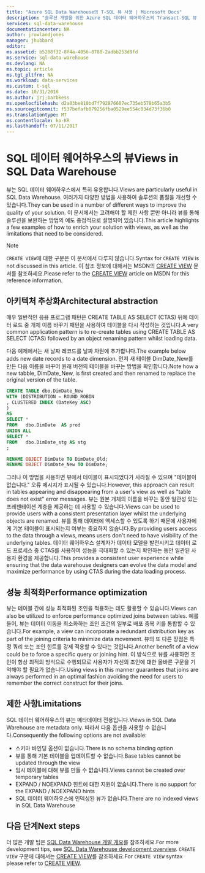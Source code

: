 ```yaml
---
title: "Azure SQL Data Warehouse의 T-SQL 뷰 사용 | Microsoft Docs"
description: "솔루션 개발을 위한 Azure SQL 데이터 웨어하우스의 Transact-SQL 뷰 사용을 위한 팁"
services: sql-data-warehouse
documentationcenter: NA
author: jrowlandjones
manager: jhubbard
editor: 
ms.assetid: b5208f32-8f4a-4056-8788-2adbb253d9fd
ms.service: sql-data-warehouse
ms.devlang: NA
ms.topic: article
ms.tgt_pltfrm: NA
ms.workload: data-services
ms.custom: t-sql
ms.date: 10/31/2016
ms.author: jrj;barbkess
ms.openlocfilehash: d2a03be810bd7f792876607ec735eb578b65a3b5
ms.sourcegitcommit: f537befafb079256fba0529ee554c034d73f36b0
ms.translationtype: MT
ms.contentlocale: ko-KR
ms.lasthandoff: 07/11/2017
---
```

# <a name="views-in-sql-data-warehouse"></a><span data-ttu-id="3a337-103">SQL 데이터 웨어하우스의 뷰</span><span class="sxs-lookup"><span data-stu-id="3a337-103">Views in SQL Data Warehouse</span></span>
<span data-ttu-id="3a337-104">뷰는 SQL 데이터 웨어하우스에서 특히 유용합니다.</span><span class="sxs-lookup"><span data-stu-id="3a337-104">Views are particularly useful in SQL Data Warehouse.</span></span> <span data-ttu-id="3a337-105">여러가지 다양한 방법을 사용하여 솔루션의 품질을 개선할 수 있습니다.</span><span class="sxs-lookup"><span data-stu-id="3a337-105">They can be used in a number of different ways to improve the quality of your solution.</span></span>  <span data-ttu-id="3a337-106">이 문서에서는 고려해야 할 제한 사항 뿐만 아니라 뷰를 통해 솔루션을 보완하는 방법의 예도 중점적으로 설명되어 있습니다.</span><span class="sxs-lookup"><span data-stu-id="3a337-106">This article highlights a few examples of how to enrich your solution with views, as well as the limitations that need to be considered.</span></span>

> [!NOTE]
> <span data-ttu-id="3a337-107">`CREATE VIEW`에 대한 구문은 이 문서에서 다루지 않습니다.</span><span class="sxs-lookup"><span data-stu-id="3a337-107">Syntax for `CREATE VIEW` is not discussed in this article.</span></span> <span data-ttu-id="3a337-108">이 참조 정보에 대해서는 MSDN의 [CREATE VIEW][CREATE VIEW] 문서를 참조하세요.</span><span class="sxs-lookup"><span data-stu-id="3a337-108">Please refer to the [CREATE VIEW][CREATE VIEW] article on MSDN for this reference information.</span></span>
> 
> 

## <a name="architectural-abstraction"></a><span data-ttu-id="3a337-109">아키텍처 추상화</span><span class="sxs-lookup"><span data-stu-id="3a337-109">Architectural abstraction</span></span>
<span data-ttu-id="3a337-110">매우 일반적인 응용 프로그램 패턴은 CREATE TABLE AS SELECT (CTAS) 뒤에 데이터 로드 중 개체 이름 바꾸기 패턴을 사용하여 테이블을 다시 작성하는 것입니다.</span><span class="sxs-lookup"><span data-stu-id="3a337-110">A very common application pattern is to re-create tables using CREATE TABLE AS SELECT (CTAS) followed by an object renaming pattern whilst loading data.</span></span>

<span data-ttu-id="3a337-111">다음 예제에서는 새 날짜 레코드를 날짜 차원에 추가합니다.</span><span class="sxs-lookup"><span data-stu-id="3a337-111">The example below adds new date records to a date dimension.</span></span> <span data-ttu-id="3a337-112">먼저 새 테이블 DimDate_New를 만든 다음 이름을 바꾸어 원래 버전의 테이블을 바꾸는 방법을 확인합니다.</span><span class="sxs-lookup"><span data-stu-id="3a337-112">Note how a new tabble, DimDate_New, is first created and then renamed to replace the original version of the table.</span></span>

```sql
CREATE TABLE dbo.DimDate_New
WITH (DISTRIBUTION = ROUND_ROBIN
, CLUSTERED INDEX (DateKey ASC)
)
AS
SELECT *
FROM   dbo.DimDate  AS prod
UNION ALL
SELECT *
FROM   dbo.DimDate_stg AS stg
;

RENAME OBJECT DimDate TO DimDate_Old;
RENAME OBJECT DimDate_New TO DimDate;

```

<span data-ttu-id="3a337-113">그러나 이 방법을 사용하면 뷰에서 테이블이 표시되었다가 사라질 수 있으며 "테이블이 없습니다." 오류 메시지가 표시될 수 있습니다.</span><span class="sxs-lookup"><span data-stu-id="3a337-113">However, this approach can result in tables appearing and disappearing from a user's view as well as "table does not exist" error messages.</span></span> <span data-ttu-id="3a337-114">뷰는 원본 개체의 이름을 바꾸는 동안 일관성 있는 프레젠테이션 계층을 제공하는 데 사용할 수 있습니다.</span><span class="sxs-lookup"><span data-stu-id="3a337-114">Views can be used to provide users with a consistent presentation layer whilst the underlying objects are renamed.</span></span> <span data-ttu-id="3a337-115">뷰를 통해 데이터에 액세스할 수 있도록 하기 때문에 사용자에게 기본 테이블이 표시되는지 여부는 중요하지 않습니다.</span><span class="sxs-lookup"><span data-stu-id="3a337-115">By providing users access to the data through a views, means users don't need to have visibility of the underlying tables.</span></span> <span data-ttu-id="3a337-116">데이터 웨어하우스 설계자가 데이터 모델을 발전시키고 데이터 로드 프로세스 중 CTAS를 사용하여 성능을 극대화할 수 있는지 확인하는 동안 일관된 사용자 환경을 제공합니다.</span><span class="sxs-lookup"><span data-stu-id="3a337-116">This provides a consistent user experience while ensuring that the data warehouse designers can evolve the data model and maximize performance by using CTAS during the data loading process.</span></span>    

## <a name="performance-optimization"></a><span data-ttu-id="3a337-117">성능 최적화</span><span class="sxs-lookup"><span data-stu-id="3a337-117">Performance optimization</span></span>
<span data-ttu-id="3a337-118">뷰는 테이블 간에 성능 최적화된 조인을 적용하는 데도 활용할 수 있습니다.</span><span class="sxs-lookup"><span data-stu-id="3a337-118">Views can also be utilized to enforce performance optimized joins between tables.</span></span> <span data-ttu-id="3a337-119">예를 들어, 뷰는 데이터 이동을 최소화하는 조인 조건의 일부로 배포 중복 키를 통합할 수 있습니다.</span><span class="sxs-lookup"><span data-stu-id="3a337-119">For example, a view can incorporate a redundant distribution key as part of the joining criteria to minimize data movement.</span></span>  <span data-ttu-id="3a337-120">뷰의 또 다른 장점은 특정 쿼리 또는 조인 힌트를 강제 적용할 수 있다는 것입니다.</span><span class="sxs-lookup"><span data-stu-id="3a337-120">Another benefit of a view could be to force a specific query or joining hint.</span></span> <span data-ttu-id="3a337-121">이 방식으로 뷰를 사용하면 조인이 항상 최적의 방식으로 수행되므로 사용자가 자신의 조인에 대한 올바른 구문을 기억해야 할 필요가 없습니다.</span><span class="sxs-lookup"><span data-stu-id="3a337-121">Using views in this manner guarantees that joins are always performed in an optimal fashion avoiding the need for users to remember the correct construct for their joins.</span></span>

## <a name="limitations"></a><span data-ttu-id="3a337-122">제한 사항</span><span class="sxs-lookup"><span data-stu-id="3a337-122">Limitations</span></span>
<span data-ttu-id="3a337-123">SQL 데이터 웨어하우스의 뷰는 메타데이터 전용입니다.</span><span class="sxs-lookup"><span data-stu-id="3a337-123">Views in SQL Data Warehouse are metadata only.</span></span>  <span data-ttu-id="3a337-124">따라서 다음 옵션을 사용할 수 없습니다.</span><span class="sxs-lookup"><span data-stu-id="3a337-124">Consequently the following options are not available:</span></span>

* <span data-ttu-id="3a337-125">스키마 바인딩 옵션이 없습니다.</span><span class="sxs-lookup"><span data-stu-id="3a337-125">There is no schema binding option</span></span>
* <span data-ttu-id="3a337-126">뷰를 통해 기본 테이블을 업데이트할 수 없습니다.</span><span class="sxs-lookup"><span data-stu-id="3a337-126">Base tables cannot be updated through the view</span></span>
* <span data-ttu-id="3a337-127">임시 테이블에 대해 뷰를 만들 수 없습니다.</span><span class="sxs-lookup"><span data-stu-id="3a337-127">Views cannot be created over temporary tables</span></span>
* <span data-ttu-id="3a337-128">EXPAND / NOEXPAND 힌트에 대한 지원이 없습니다.</span><span class="sxs-lookup"><span data-stu-id="3a337-128">There is no support for the EXPAND / NOEXPAND hints</span></span>
* <span data-ttu-id="3a337-129">SQL 데이터 웨어하우스에 인덱싱된 뷰가 없습니다.</span><span class="sxs-lookup"><span data-stu-id="3a337-129">There are no indexed views in SQL Data Warehouse</span></span>

## <a name="next-steps"></a><span data-ttu-id="3a337-130">다음 단계</span><span class="sxs-lookup"><span data-stu-id="3a337-130">Next steps</span></span>
<span data-ttu-id="3a337-131">더 많은 개발 팁은 [SQL Data Warehouse 개발 개요][SQL Data Warehouse development overview]를 참조하세요.</span><span class="sxs-lookup"><span data-stu-id="3a337-131">For more development tips, see [SQL Data Warehouse development overview][SQL Data Warehouse development overview].</span></span>
<span data-ttu-id="3a337-132">`CREATE VIEW` 구문에 대해서는 [CREATE VIEW][CREATE VIEW]를 참조하세요.</span><span class="sxs-lookup"><span data-stu-id="3a337-132">For `CREATE VIEW` syntax please refer to [CREATE VIEW][CREATE VIEW].</span></span>

<!--Image references-->

<!--Article references-->
[SQL Data Warehouse development overview]: ./sql-data-warehouse-overview-develop.md

<!--MSDN references-->
[CREATE VIEW]: https://msdn.microsoft.com/en-us/library/ms187956.aspx

<!--Other Web references-->
